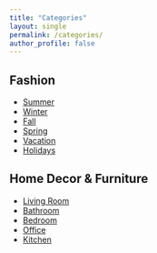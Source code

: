 ```yaml
---
title: "Categories"
layout: single
permalink: /categories/
author_profile: false
---
```


<div class="categories-sections">

  <div class="category-column">
    <h2>Fashion</h2>
    <ul class="category-list">
      <li><a class="category-button" href="/categories/fashion-summer">Summer</a></li>
      <li><a class="category-button" href="/categories/fashion-winter">Winter</a></li>
      <li><a class="category-button" href="/categories/fashion-fall">Fall</a></li>
      <li><a class="category-button" href="/categories/fashion-spring">Spring</a></li>
      <li><a class="category-button" href="/categories/fashion-vacation">Vacation</a></li>
      <li><a class="category-button" href="/categories/fashion-holidays">Holidays</a></li>
    </ul>
  </div>

  <div class="category-column">
    <h2>Home Decor & Furniture</h2>
    <ul class="category-list">
      <li><a class="category-button" href="/categories/home-living-room">Living Room</a></li>
      <li><a class="category-button" href="/categories/home-bathroom">Bathroom</a></li>
      <li><a class="category-button" href="/categories/home-bedroom">Bedroom</a></li>
      <li><a class="category-button" href="/categories/home-office">Office</a></li>
      <li><a class="category-button" href="/categories/home-kitchen">Kitchen</a></li>
    </ul>
  </div>

</div>

